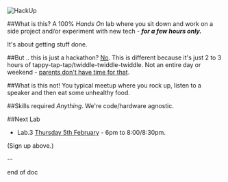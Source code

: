 ![HackUp](http://i.imgur.com/5eLIr2c.png)

##What is this?
A 100% *Hands On* lab where you sit down and work on a side project and/or experiment with new tech - **_for a few hours only._**

It's about getting stuff done.

##But .. this is just a hackathon?
[No](http://upboat.me/gc/-/no.jpg). This is different because it's just 2 to 3 hours of tappy-tap-tap/twiddle-twiddle-twiddle. Not an entire day or weekend - [parents don't have time for that](http://i.imgur.com/M7K3Tis.gif).

##What is this not!
You typical meetup where you rock up, listen to a speaker and then eat some unhealthy food.

##Skills required
*Anything*. We're code/hardware agnostic.

##Next Lab
- Lab.3 [Thursday 5th February](https://github.com/HackUpOrg/Melbourne.AU/issues/3) - 6pm to 8:00/8:30pm.

(Sign up above.)

--  

end of doc
